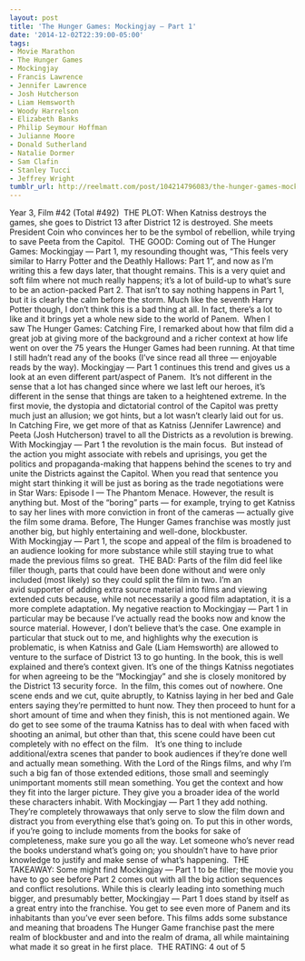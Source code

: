 ```yaml
---
layout: post
title: 'The Hunger Games: Mockingjay — Part 1'
date: '2014-12-02T22:39:00-05:00'
tags:
- Movie Marathon
- The Hunger Games
- Mockingjay
- Francis Lawrence
- Jennifer Lawrence
- Josh Hutcherson
- Liam Hemsworth
- Woody Harrelson
- Elizabeth Banks
- Philip Seymour Hoffman
- Julianne Moore
- Donald Sutherland
- Natalie Dormer
- Sam Clafin
- Stanley Tucci
- Jeffrey Wright
tumblr_url: http://reelmatt.com/post/104214796083/the-hunger-games-mockingjay-part-1
---
```



Year 3, Film #42 (Total #492) 
THE PLOT: When Katniss destroys the games, she goes to District 13 after District 12 is destroyed. She meets President Coin who convinces her to be the symbol of rebellion, while trying to save Peeta from the Capitol. 
THE GOOD: Coming out of The Hunger Games: Mockingjay — Part 1, my resounding thought was, “This feels very similar to Harry Potter and the Deathly Hallows: Part 1”, and now as I’m writing this a few days later, that thought remains. This is a very quiet and soft film where not much really happens; it’s a lot of build-up to what’s sure to be an action-packed Part 2. That isn’t to say nothing happens in Part 1, but it is clearly the calm before the storm. Much like the seventh Harry Potter though, I don’t think this is a bad thing at all. In fact, there’s a lot to like and it brings yet a whole new side to the world of Panem. 
When I saw The Hunger Games: Catching Fire, I remarked about how that film did a great job at giving more of the background and a richer context at how life went on over the 75 years the Hunger Games had been running. At that time I still hadn’t read any of the books (I’ve since read all three — enjoyable reads by the way). Mockingjay — Part 1 continues this trend and gives us a look at an even different part/aspect of Panem. 
It’s not different in the sense that a lot has changed since where we last left our heroes, it’s different in the sense that things are taken to a heightened extreme. In the first movie, the dystopia and dictatorial control of the Capitol was pretty much just an allusion; we got hints, but a lot wasn’t clearly laid out for us. In Catching Fire, we get more of that as Katniss (Jennifer Lawrence) and Peeta (Josh Hutcherson) travel to all the Districts as a revolution is brewing. With Mockingjay — Part 1 the revolution is the main focus. 
But instead of the action you might associate with rebels and uprisings, you get the politics and propaganda-making that happens behind the scenes to try and unite the Districts against the Capitol. When you read that sentence you might start thinking it will be just as boring as the trade negotiations were in Star Wars: Episode I — The Phantom Menace. However, the result is anything but. Most of the “boring” parts — for example, trying to get Katniss to say her lines with more conviction in front of the cameras — actually give the film some drama. Before, The Hunger Games franchise was mostly just another big, but highly entertaining and well-done, blockbuster. With Mockingjay — Part 1, the scope and appeal of the film is broadened to an audience looking for more substance while still staying true to what made the previous films so great. 
THE BAD: Parts of the film did feel like filler though, parts that could have been done without and were only included (most likely) so they could split the film in two. I’m an avid supporter of adding extra source material into films and viewing extended cuts because, while not necessarily a good film adaptation, it is a more complete adaptation.
My negative reaction to Mockingjay — Part 1 in particular may be because I’ve actually read the books now and know the source material. However, I don’t believe that’s the case. One example in particular that stuck out to me, and highlights why the execution is problematic, is when Katniss and Gale (Liam Hemsworth) are allowed to venture to the surface of District 13 to go hunting. In the book, this is well explained and there’s context given. It’s one of the things Katniss negotiates for when agreeing to be the “Mockingjay” and she is closely monitored by the District 13 security force. 
In the film, this comes out of nowhere. One scene ends and we cut, quite abruptly, to Katniss laying in her bed and Gale enters saying they’re permitted to hunt now. They then proceed to hunt for a short amount of time and when they finish, this is not mentioned again. We do get to see some of the trauma Katniss has to deal with when faced with shooting an animal, but other than that, this scene could have been cut completely with no effect on the film.  
It’s one thing to include additional/extra scenes that pander to book audiences if they’re done well and actually mean something. With the Lord of the Rings films, and why I’m such a big fan of those extended editions, those small and seemingly unimportant moments still mean something. You get the context and how they fit into the larger picture. They give you a broader idea of the world these characters inhabit. With Mockingjay — Part 1 they add nothing. They’re completely throwaways that only serve to slow the film down and distract you from everything else that’s going on. To put this in other words, if you’re going to include moments from the books for sake of completeness, make sure you go all the way. Let someone who’s never read the books understand what’s going on; you shouldn’t have to have prior knowledge to justify and make sense of what’s happening. 
THE TAKEAWAY: Some might find Mockingjay — Part 1 to be filler; the movie you have to go see before Part 2 comes out with all the big action sequences and conflict resolutions. While this is clearly leading into something much bigger, and presumably better, Mockingjay — Part 1 does stand by itself as a great entry into the franchise. You get to see even more of Panem and its inhabitants than you’ve ever seen before. This films adds some substance and meaning that broadens The Hunger Game franchise past the mere realm of blockbuster and and into the realm of drama, all while maintaining what made it so great in he first place. 
THE RATING: 4 out of 5
